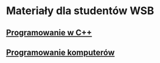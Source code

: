# Materiały dla studentów WSB

## [Programowanie w C++](https://github.com/MichalKrogulecki/WSB/tree/master/Programowanie%20w%20C%2B%2B)
## [Programowanie komputerów](https://github.com/MichalKrogulecki/WSB/tree/master/Programowanie%20komputer%C3%B3w)


